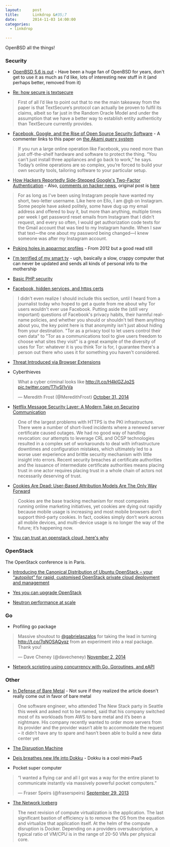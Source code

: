 ```yaml
---
layout:     post
title:      Linkdrop &#35;7
date:       2014-11-03 14:00:00
categories:
  - linkdrop

---
```


OpenBSD all the things!

<!-- more -->

### Security

* [OpenBSD 5.6 is out](https://news.ycombinator.com/item?id=8543094) - Have been a huge fan of OpenBSD for years, don't get to use it as much as I'd like, lots of interesting new stuff in it (and perhaps better, removed from it)

* [Re: how secure is textsecure](https://medium.com/@ll1t/re-how-secure-is-textsecure-cd0ff0f2fcfb)
> First of all I’d like to point out that to me the main takeaway from the paper is that TextSecure’s protocol can actually be proven to fulfil its claims, albeit so far just in the Random Oracle Model and under the assumption that we have a better way to establish entity authenticity than TextSecure currently provides.

* [Facebook, Google, and the Rise of Open Source Security Software](http://www.wired.com/2014/10/facebook-builder-osquery) - A commenter links to this paper on [the Akami query system](http://www.akamai.com/dl/technical_publications/lisa_2010.pdf)
> If you run a large online operation like Facebook, you need more than just off-the-shelf hardware and software to protect the thing. “You can’t just install three appliances and go back to work,” he says. Today’s online operations are so complex, you’re forced to build your own security tools, tailoring software to your particular setup.

* [How Hackers Reportedly Side-Stepped Google's Two-Factor Authentication](http://gizmodo.com/how-hackers-reportedly-side-stepped-gmails-two-factor-a-1653631338) - Also, [comments on hacker news](https://news.ycombinator.com/item?id=8541313), original post is [here](https://ello.co/gb/post/knOWk-qeTqfSpJ6f8-arCQ)
>For as long as I've been using Instagram people have wanted my short, two-letter username. Like here on Ello, I am @gb on Instagram. Some people have asked politely, some have dug up my email address and offered to buy it, but more than anything, multiple times per week I get password reset emails from Instagram that I didn't request, and every so often, I would get authorization code texts for the Gmail account that was tied to my Instagram handle. When I saw that text—the one about my password being changed—I knew someone was after my Instagram account.

* [Poking holes in apparmor profiles](http://blog.azimuthsecurity.com/2012/09/poking-holes-in-apparmor-profiles.html) - From 2012 but a good read still

* [I'm terrified of my smart tv](http://etherealmind.com/response-im-terrified-new-tv) - ugh, basically a slow, crappy computer that can never be updated and sends all kinds of personal info to the mothership

* [Basic PHP security](http://www.phptherightway.com/#security)

* [Facebook, hidden services, and https certs](https://blog.torproject.org/blog/facebook-hidden-services-and-https-certs)
>I didn't even realize I should include this section, until I heard from a journalist today who hoped to get a quote from me about why Tor users wouldn't ever use Facebook. Putting aside the (still very important) questions of Facebook's privacy habits, their harmful real-name policies, and whether you should or shouldn't tell them anything about you, the key point here is that anonymity isn't just about hiding from your destination.
>"Tor as a privacy tool to let users control their own data" to "Tor as a communications tool to give users freedom to choose what sites they visit" is a great example of the diversity of uses for Tor: whatever it is you think Tor is for, I guarantee there's a person out there who uses it for something you haven't considered.

* [Threat Introduced via Browser Extensions](http://blog.sucuri.net/2014/10/threat-introduced-via-browser-extensions.html)

* Cyberthieves
<blockquote class="twitter-tweet" lang="en"><p>What a cyber criminal looks like &#10;<a href="http://t.co/H4klGZJq2S">http://t.co/H4klGZJq2S</a> <a href="http://t.co/T7jvSl1vVa">pic.twitter.com/T7jvSl1vVa</a></p>&mdash; Meredith Frost (@MeredithFrost) <a href="https://twitter.com/MeredithFrost/status/528297236745424897">October 31, 2014</a></blockquote>
<script async src="//platform.twitter.com/widgets.js" charset="utf-8"></script>

* [Netflix Message Security Layer: A Modern Take on Securing Communication](http://techblog.netflix.com/2014/10/message-security-layer-modern-take-on.html)
>One of the largest problems with HTTPS is the PKI infrastructure. There were a number of short-lived incidents where a renewed server certificate caused outages. We had no good way of handling revocation: our attempts to leverage CRL and OCSP technologies resulted in a complex set of workarounds to deal with infrastructure downtimes and configuration mistakes, which ultimately led to a worse user experience and brittle security mechanism with little insight into errors. Recent security breaches at certificate authorities and the issuance of intermediate certificate authorities means placing trust in one actor requires placing trust in a whole chain of actors not necessarily deserving of trust.

* [Cookies Are Dead: User-Based Attribution Models Are The Only Way Forward](http://techcrunch.com/2014/10/30/cookies-are-dead-user-based-attribution-models-are-the-only-way-forward/)
>Cookies are the base tracking mechanism for most companies running online marketing initiatives, yet cookies are dying out rapidly because mobile usage is increasing and most mobile browsers don’t support third-party cookies. In fact, cookies simply don’t work across all mobile devices, and multi-device usage is no longer the way of the future; it’s happening now.

* [You can trust an openstack cloud, here's why](http://thoughtsoncloud.com/2014/10/can-trust-openstack-cloud-heres/)

### OpenStack

The OpenStack conference is in Paris.

* [Introducing the Canonical Distribution of Ubuntu OpenStack – your “autopilot” for rapid, customised OpenStack private cloud deployment and management](https://insights.ubuntu.com/2014/10/28/introducing-the-canonical-distribution-of-ubuntu-openstack-your-autopilot-for-rapid-customised-openstack-private-cloud-deployment-and-management/)

* [Yes you can upgrade OpenStack](https://www.mirantis.com/blog/yes-can-upgrade-openstack-heres)

* [Neutron performance at scale](http://www.nuagenetworks.net/adventures-openstack-neutron-performance-scal)

### Go

* Profiling go package
<blockquote class="twitter-tweet" lang="en"><p>Massive shoutout to <a href="https://twitter.com/gabrielaszalos">@gabrielaszalos</a> for taking the lead in turning <a href="http://t.co/7qNOSAQyqz">http://t.co/7qNOSAQyqz</a> from an experiment into a real package. Thank you!</p>&mdash; Dave Cheney (@davecheney) <a href="https://twitter.com/davecheney/status/528737770525560833">November 2, 2014</a></blockquote>
<script async src="//platform.twitter.com/widgets.js" charset="utf-8"></script>

* [Network scripting using concurrency with Go, Goroutines, and eAPI](http://fredhsu.wordpress.com/2014/10/28/network-scripting-using-concurrency-with-go-goroutines-and-eapi/)

### Other

* [In Defense of Bare Metal](http://thenewstack.io/in-defense-of-bare-metal/) - Not sure if they realized the article doesn't really come out in favor of bare metal
> One software engineer, who attended The New Stack party in Seattle this week and asked not to be named, said that his company switched most of its workloads from AWS to bare metal and it’s been a nightmare. His company recently wanted to order more servers from its provider and the provider wasn’t able to accommodate the request – it didn’t have any to spare and hasn’t been able to build a new data center yet

* [The Disruption Machine](http://www.newyorker.com/magazine/2014/06/23/the-disruption-machine)

* [Deis breathes new life into Dokku](http://progrium.com/blog/2014/10/28/deis-breathes-new-life-into-dokku/) - Dokku is a cool mini-PaaS

* Pocket super computer
<blockquote class="twitter-tweet" lang="en"><p>“I wanted a flying car and all I got was a way for the entire planet to communicate instantly via massively powerful pocket computers.”</p>&mdash; Fraser Speirs (@fraserspeirs) <a href="https://twitter.com/fraserspeirs/status/384142114088427520">September 29, 2013</a></blockquote>
<script async src="//platform.twitter.com/widgets.js" charset="utf-8"></script>

* [The Network Iceberg](http://networkstatic.net/network-iceberg/)
>The next revision of compute virtualization is the application. The last significant bastion of efficiency is to remove the OS from the equation and virtualize that application itself. At the helm of the compute disruption is Docker. Depending on a providers oversubscription, a typical ratio of VM/CPU is in the range of 20-50 VMs per physical core.
